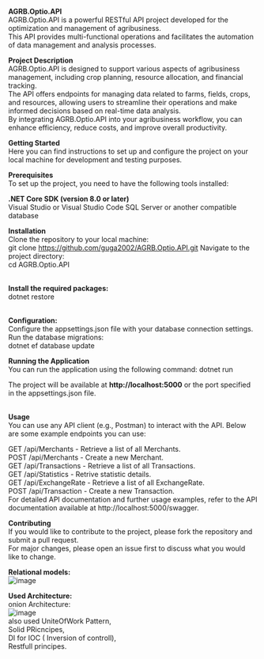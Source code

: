 **AGRB.Optio.API**<br>
AGRB.Optio.API is a powerful RESTful API project developed for the optimization and management of agribusiness. <br>
This API provides multi-functional operations and facilitates the automation of data management and analysis processes.

**Project Description**<br>
AGRB.Optio.API is designed to support various aspects of agribusiness management, including crop planning,
resource allocation, and financial tracking.<br> The API offers endpoints for managing data related to farms, fields,
crops, and resources, allowing users to streamline their operations and make informed decisions based on real-time
data analysis.<br> By integrating AGRB.Optio.API into your agribusiness workflow, you can enhance efficiency, reduce costs, and improve overall productivity.<br>

**Getting Started**<br>
Here you can find instructions to set up and configure the project on your
local machine for development and testing purposes.<br>

**Prerequisites**<br>
To set up the project, you need to have the following tools installed:<br>

**.NET Core SDK (version 8.0 or later)**<br>
Visual Studio or Visual Studio Code
SQL Server or another compatible database<br>

**Installation**<br>
Clone the repository to your local machine:<br>
git clone https://github.com/guga2002/AGRB.Optio.API.git
Navigate to the project directory:<br>
cd AGRB.Optio.API

<br>**Install the required packages:**<br>
dotnet restore

<br>**Configuration:**<br>
Configure the appsettings.json file with your database connection settings.
Run the database migrations:<br>
dotnet ef database update<br>

**Running the Application**<br>
You can run the application using the following command:
dotnet run<br>

The project will be available at **http://localhost:5000** or the port specified in the appsettings.json file.<br>

<br>**Usage**<br>
You can use any API client (e.g., Postman) to interact with the API. Below are some example endpoints you can use:<br>

GET /api/Merchants - Retrieve a list of all Merchants.<br>
POST /api/Merchants - Create a new Merchant.<br>
GET /api/Transactions - Retrieve a list of all Transactions.<br>
GET /api/Statistics - Retrive statistic details.<br>
GET /api/ExchangeRate - Retrieve a list of all ExchangeRate.<br>
POST /api/Transaction - Create a new Transaction.<br>
For detailed API documentation and further usage examples, refer to the API documentation available at
http://localhost:5000/swagger.<br>

**Contributing**<br>
If you would like to contribute to the project, please fork the repository and submit a pull request. <br>For major changes, 
please open an issue first to discuss what you would like to change.<br>

**Relational models:** <br>
![image](https://github.com/guga2002/AGRB.Optio.API/assets/74540934/f3a2aacf-49ce-4567-acbd-ae820ffef948)

**Used Architecture:** <br>
onion Architecture:<br>
![image](https://github.com/guga2002/AGRB.Optio.API/assets/74540934/acc022c0-ae1e-4d78-99ee-185dd8bad84a)
<br>
also used UniteOfWork Pattern,<br> Solid PRicncipes,<br> DI for IOC ( Inversion of controll),<br> Restfull principes.<br>


